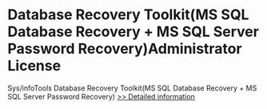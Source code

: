 # Database Recovery Toolkit(MS SQL Database Recovery + MS SQL Server Password Recovery)Administrator License
Sys/infoTools Database Recovery Toolkit(MS SQL Database Recovery + MS SQL Server Password Recovery)
[>> Detailed information](https://secure.shareit.com/shareit/product.html?productid=300725598&affiliateid=200057808)